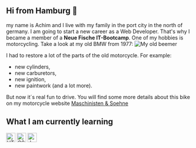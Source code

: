 ## Hi from Hamburg 👋 
my name is Achim and I live with my family in the port city in the north of germany. I am going to start a new career as a Web Developer. That's why I became a member of a **Neue Fische IT-Bootcamp**. One of my hobbies is motorcycling. Take a look at my old BMW from 1977: ![My old beemer](https://maschinistenundsoehne.de/wp-content/uploads/2021/02/BMW_1.jpg)

I had to restore a lot of the parts of the old motorcycle. For example:
- new cylinders,
- new carburetors,
- new ignition,
- new paintwork (and a lot more).

But now it´s real fun to drive. You will find some more details about this bike on my motorcycle website [Maschinisten & Soehne](https://maschinistenundsoehne.de/blog/bmw-motorrad-baureihe-7)

## What I am currently learning 

<img src="https://img.shields.io/badge/HTML5-282C34?logo=html5&logoColor=E34F26" alt="HTML5 logo" title="HTML5" height="25" /> <img src="https://img.shields.io/badge/CSS3-282C34?logo=css3&logoColor=1572B6" alt="CSS3 logo" title="CSS3" height="25" /> <img src="https://img.shields.io/badge/JavaScript-282C34?logo=javascript&logoColor=F7DF1E" alt="JavaScript logo" title="JavaScript" height="25" />
